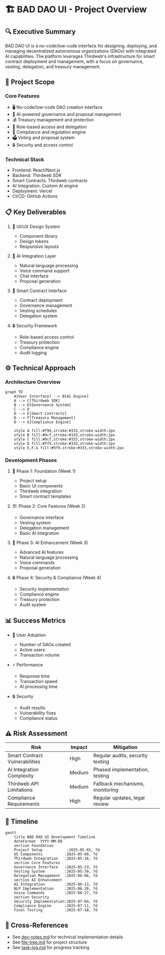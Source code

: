 # 🏗️ BAD DAO UI - Project Overview

## 🔍 Executive Summary

BAD DAO UI is a no-code/low-code interface for designing, deploying, and managing decentralized autonomous organizations (DAOs) with integrated AI capabilities. The platform leverages Thirdweb's infrastructure for smart contract deployment and management, with a focus on governance, vesting, delegation, and treasury management.

## 🎯 Project Scope

### Core Features
- 🖥️ No-code/low-code DAO creation interface
- 🤖 AI-powered governance and proposal management
- 💰 Treasury management and protection
- 👥 Role-based access and delegation
- 📜 Compliance and regulation engine
- 🗳️ Voting and proposal system
- 🔒 Security and access control

### Technical Stack
- Frontend: React/Next.js
- Backend: Thirdweb SDK
- Smart Contracts: Thirdweb contracts
- AI Integration: Custom AI engine
- Deployment: Vercel
- CI/CD: GitHub Actions

## 📋 Key Deliverables

1. 🎨 UI/UX Design System
   - Component library
   - Design tokens
   - Responsive layouts

2. 🤖 AI Integration Layer
   - Natural language processing
   - Voice command support
   - Chat interface
   - Proposal generation

3. 📜 Smart Contract Interface
   - Contract deployment
   - Governance management
   - Vesting schedules
   - Delegation system

4. 🔒 Security Framework
   - Role-based access control
   - Treasury protection
   - Compliance engine
   - Audit logging

## ⚙️ Technical Approach

### Architecture Overview

```mermaid
graph TD
    A[User Interface] --> B[AI Engine]
    A --> C[Thirdweb SDK]
    B --> D[Governance System]
    C --> D
    D --> E[Smart Contracts]
    D --> F[Treasury Management]
    D --> G[Compliance Engine]
    
    style A fill:#f96,stroke:#333,stroke-width:2px
    style B fill:#9cf,stroke:#333,stroke-width:2px
    style C fill:#9cf,stroke:#333,stroke-width:2px
    style D fill:#ff9,stroke:#333,stroke-width:2px
    style E,F,G fill:#9f9,stroke:#333,stroke-width:2px
```

### Development Phases

1. 🚀 Phase 1: Foundation (Week 1)
   - Project setup
   - Basic UI components
   - Thirdweb integration
   - Smart contract templates

2. 🏗️ Phase 2: Core Features (Week 2)
   - Governance interface
   - Vesting system
   - Delegation management
   - Basic AI integration

3. 🤖 Phase 3: AI Enhancement (Week 3)
   - Advanced AI features
   - Natural language processing
   - Voice commands
   - Proposal generation

4. 🔒 Phase 4: Security & Compliance (Week 4)
   - Security implementation
   - Compliance engine
   - Treasury protection
   - Audit system

## 📊 Success Metrics

- 🎯 User Adoption
  - Number of DAOs created
  - Active users
  - Transaction volume

- ⚡ Performance
  - Response time
  - Transaction speed
  - AI processing time

- 🔒 Security
  - Audit results
  - Vulnerability fixes
  - Compliance status

## ⚠️ Risk Assessment

| Risk | Impact | Mitigation |
|------|--------|------------|
| Smart Contract Vulnerabilities | High | Regular audits, security testing |
| AI Integration Complexity | Medium | Phased implementation, testing |
| Thirdweb API Limitations | Medium | Fallback mechanisms, monitoring |
| Compliance Requirements | High | Regular updates, legal review |

## 📅 Timeline

```mermaid
gantt
    title BAD DAO UI Development Timeline
    dateFormat  YYYY-MM-DD
    section Foundation
    Project Setup           :2025-05-02, 7d
    UI Components          :2025-05-09, 7d
    Thirdweb Integration   :2025-05-16, 7d
    section Core Features
    Governance Interface   :2025-05-23, 7d
    Vesting System         :2025-05-30, 7d
    Delegation Management  :2025-06-06, 7d
    section AI Enhancement
    AI Integration         :2025-06-13, 7d
    NLP Implementation     :2025-06-20, 7d
    Voice Commands         :2025-06-27, 7d
    section Security
    Security Implementation:2025-07-04, 7d
    Compliance Engine      :2025-07-11, 7d
    Final Testing          :2025-07-18, 7d
```

## 🔄 Cross-References

- See [dev-notes.md](./dev-notes.md) for technical implementation details
- See [file-tree.md](./file-tree.md) for project structure
- See [task-log.md](./task-log.md) for progress tracking 